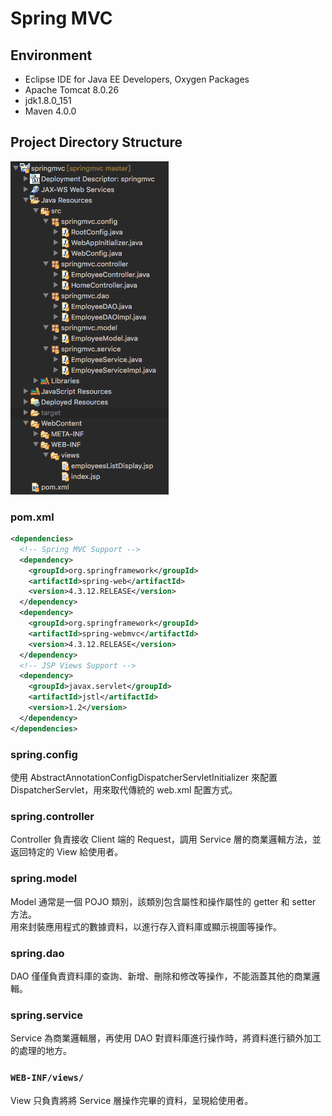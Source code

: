 # Spring MVC

## Environment

* Eclipse IDE for Java EE Developers, Oxygen Packages
* Apache Tomcat 8.0.26
* jdk1.8.0_151
* Maven 4.0.0

## Project Directory Structure

![img](https://raw.githubusercontent.com/bobtai/springmvc/master/images/structure.png)

### pom.xml

```xml
<dependencies>
  <!-- Spring MVC Support -->
  <dependency>
    <groupId>org.springframework</groupId>
    <artifactId>spring-web</artifactId>
    <version>4.3.12.RELEASE</version>
  </dependency>
  <dependency>
    <groupId>org.springframework</groupId>
    <artifactId>spring-webmvc</artifactId>
    <version>4.3.12.RELEASE</version>
  </dependency>
  <!-- JSP Views Support -->
  <dependency>
    <groupId>javax.servlet</groupId>
    <artifactId>jstl</artifactId>
    <version>1.2</version>
  </dependency>
</dependencies>
```

### spring.config

使用 AbstractAnnotationConfigDispatcherServletInitializer 來配置    
DispatcherServlet，用來取代傳統的 web.xml 配置方式。

### spring.controller

Controller 負責接收 Client 端的 Request，調用 Service 層的商業邏輯方法，並返回特定的 View 給使用者。

### spring.model

Model 通常是一個 POJO 類別，該類別包含屬性和操作屬性的 getter 和 setter 方法。  
用來封裝應用程式的數據資料，以進行存入資料庫或顯示視圖等操作。

### spring.dao

DAO 僅僅負責資料庫的查詢、新增、刪除和修改等操作，不能涵蓋其他的商業邏輯。

### spring.service

Service 為商業邏輯層，再使用 DAO 對資料庫進行操作時，將資料進行額外加工的處理的地方。

### `WEB-INF/views/`

View 只負責將將 Service 層操作完畢的資料，呈現給使用者。

